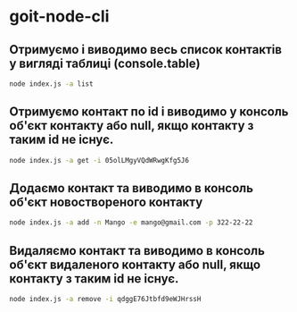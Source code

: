 # goit-node-cli

## Отримуємо і виводимо весь список контактів у вигляді таблиці (console.table)

```bash
node index.js -a list
```

## Отримуємо контакт по id і виводимо у консоль об'єкт контакту або null, якщо контакту з таким id не існує.

```bash
node index.js -a get -i 05olLMgyVQdWRwgKfg5J6
```

## Додаємо контакт та виводимо в консоль об'єкт новоствореного контакту

```bash
node index.js -a add -n Mango -e mango@gmail.com -p 322-22-22
```

## Видаляємо контакт та виводимо в консоль об'єкт видаленого контакту або null, якщо контакту з таким id не існує.

```bash
node index.js -a remove -i qdggE76Jtbfd9eWJHrssH
```
